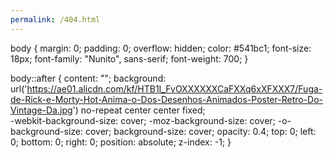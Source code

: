 ```yaml
---
permalink: /404.html
---
```


body {
  margin: 0;
  padding: 0;
  overflow: hidden;
  color: #541bc1;
  font-size: 18px;
  font-family: "Nunito", sans-serif;
  font-weight: 700;
}

body::after {
  content: "";
  background: url('https://ae01.alicdn.com/kf/HTB1I_FvOXXXXXXCaFXXq6xXFXXX7/Fuga-de-Rick-e-Morty-Hot-Anima-o-Dos-Desenhos-Animados-Poster-Retro-Do-Vintage-Da.jpg') no-repeat center center fixed;  
  -webkit-background-size: cover;
  -moz-background-size: cover;
  -o-background-size: cover;
  background-size: cover;
  opacity: 0.4;
  top: 0;
  left: 0;
  bottom: 0;
  right: 0;
  position: absolute;
  z-index: -1;
}
